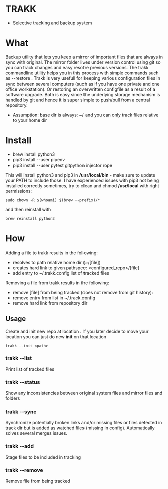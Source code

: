 
TRAKK
============
- Selective tracking and backup system

# What

Backup utility that lets you keep a mirror of important files that are always in sync with original. The mirror folder lives under version control using git so you can track changes and easy resotre previous versions. The trakk commandline utility helps you in this process with simple commands such as --restore <pathspec>. Trakk is very usefull for keeping various configuration files in sync between several computers (such as if you have one private and one office workstation). Or restoring an overwritten configfile as a result of a software upgrade. Both is easy since the underlying storage mechanism is handled by git and hence it is super simple to push/pull from a central repository.

* Assumption: base dir is always: ~/ and you can only track files relative to your home dir

# Install

* brew install python3
* pip3 install --user pipenv
* pip3 install --user pytest gitpython injector rope

This will install python3 and pip3 in **/usr/local/bin** - make sure to update your PATH to include those. I have experienced issues with pip3 not being installed correctly sometimes, try to clean and chmod **/usr/local** with right permissions: 
	
	sudo chown -R $(whoami) $(brew --prefix)/* 

and then reinstall with 
	
	brew reinstall python3 

# How

Adding a file to trakk results in the following:
* resolves to path relative home dir (~/[file])
* creates hard link to given pathspec: <configured_repo>/[file]
* add entry to ~/.trakk.config list of tracked files

Removing a file from trakk results in the following:
* remove [file] from being tracked (does not remove from git history):
* remove entry from list in ~/.track.config
* remove hard link from repository dir

Usage
--------

Create and init new repo at location <path>. If you later decide to move your <repository> location you can just do new **init** on that location
```
trakk --init <path>
```

### trakk --list
Print list of tracked files

### trakk --status
Show any inconsistencies between original system files and mirror files and folders

### trakk --sync
Synchronize potentially broken links and/or missing files or files detected in track dir but is added as watched files (missing in config). Automatically solves several merges issues.

### trakk --add
Stage files to be included in tracking

### trakk --remove
Remove file from being tracked
